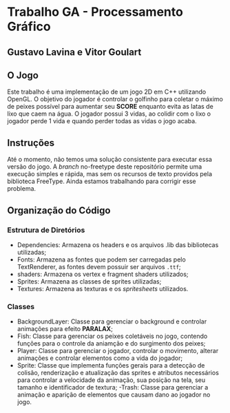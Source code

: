 # Trabalho GA - Processamento Gráfico

## Gustavo Lavina e Vitor Goulart

## O Jogo

Este trabalho é uma implementação de um jogo 2D em C++ utilizando OpenGL. O objetivo do jogador é controlar o golfinho para coletar o máximo de peixes possível para aumentar seu **SCORE** enquanto evita as latas de lixo que caem na água. O jogador possui 3 vidas, ao colidir com o lixo o jogador perde 1 vida e quando perder todas as vidas o jogo acaba.

## Instruções

Até o momento, não temos uma solução consistente para executar essa versão do jogo. A *branch* no-freetype deste repositório permite uma execução simples e rápida, mas sem os recursos de texto providos pela biblioteca FreeType. Ainda estamos trabalhando para corrigir esse problema.

## Organização do Código

### Estrutura de Diretórios

- Dependencies: Armazena os headers e os arquivos .lib das bibliotecas utilizadas;
- Fonts: Armazena as fontes que podem ser carregadas pelo TextRenderer, as fontes devem possuir ser arquivos `.ttf`;
- shaders: Armazena os vertex e fragment shaders utilizados;
- Sprites: Armazena as classes de sprites utilizadas;
- Textures: Armazena as texturas e os *spritesheets* utilizados.

### Classes

- BackgroundLayer: Classe para gerenciar o background e controlar animações para efeito **PARALAX**;
- Fish: Classe para gerenciar os peixes coletáveis no jogo, contendo funções para o controle da aniamção e do surgimento dos peixes;
- Player: Classe para gerenciar o jogador, controlar o movimento, alterar animações e controlar elementos como a vida do jogador;
- Sprite: Classe que implementa funções gerais para a detecção de colisão, renderização e atualização das sprites e atributos necessários para controlar a velocidade da animação, sua posição na tela, seu tamanho e identificador de textura;
  -Trash: Classe para gerenciar a animação e aparição de elementos que causam dano ao jogador no jogo.
